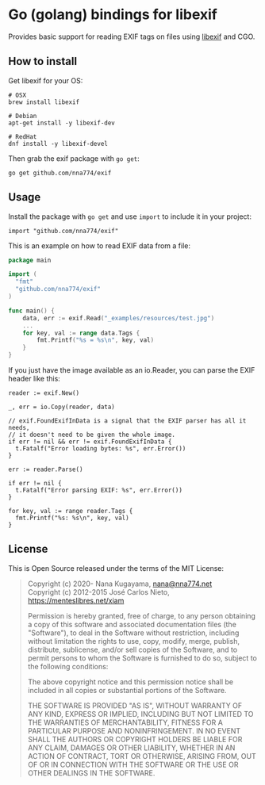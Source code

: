 # Go (golang) bindings for libexif

Provides basic support for reading EXIF tags on files using [libexif][1] and
CGO.

## How to install

Get libexif for your OS:

```
# OSX
brew install libexif

# Debian
apt-get install -y libexif-dev

# RedHat
dnf install -y libexif-devel
```

Then grab the exif package with `go get`:

```
go get github.com/nna774/exif
```

## Usage

Install the package with `go get` and use `import` to include it in your
project:

```
import "github.com/nna774/exif"
```

This is an example on how to read EXIF data from a file:

```go
package main

import (
  "fmt"
  "github.com/nna774/exif"
)

func main() {
    data, err := exif.Read("_examples/resources/test.jpg")
    ...
    for key, val := range data.Tags {
        fmt.Printf("%s = %s\n", key, val)
    }
}
```

If you just have the image available as an io.Reader, you can parse the EXIF
header like this:

```
reader := exif.New()

_, err = io.Copy(reader, data)

// exif.FoundExifInData is a signal that the EXIF parser has all it needs,
// it doesn't need to be given the whole image.
if err != nil && err != exif.FoundExifInData {
  t.Fatalf("Error loading bytes: %s", err.Error())
}

err := reader.Parse()

if err != nil {
  t.Fatalf("Error parsing EXIF: %s", err.Error())
}

for key, val := range reader.Tags {
  fmt.Printf("%s: %s\n", key, val)
}
```

## License

This is Open Source released under the terms of the MIT License:

> Copyright (c) 2020-     Nana Kugayama, nana@nna774.net  
> Copyright (c) 2012-2015 José Carlos Nieto, https://menteslibres.net/xiam
>
> Permission is hereby granted, free of charge, to any person obtaining
> a copy of this software and associated documentation files (the
> "Software"), to deal in the Software without restriction, including
> without limitation the rights to use, copy, modify, merge, publish,
> distribute, sublicense, and/or sell copies of the Software, and to
> permit persons to whom the Software is furnished to do so, subject to
> the following conditions:
>
> The above copyright notice and this permission notice shall be
> included in all copies or substantial portions of the Software.
>
> THE SOFTWARE IS PROVIDED "AS IS", WITHOUT WARRANTY OF ANY KIND,
> EXPRESS OR IMPLIED, INCLUDING BUT NOT LIMITED TO THE WARRANTIES OF
> MERCHANTABILITY, FITNESS FOR A PARTICULAR PURPOSE AND
> NONINFRINGEMENT. IN NO EVENT SHALL THE AUTHORS OR COPYRIGHT HOLDERS BE
> LIABLE FOR ANY CLAIM, DAMAGES OR OTHER LIABILITY, WHETHER IN AN ACTION
> OF CONTRACT, TORT OR OTHERWISE, ARISING FROM, OUT OF OR IN CONNECTION
> WITH THE SOFTWARE OR THE USE OR OTHER DEALINGS IN THE SOFTWARE.

[1]: http://libexif.sourceforge.net/
